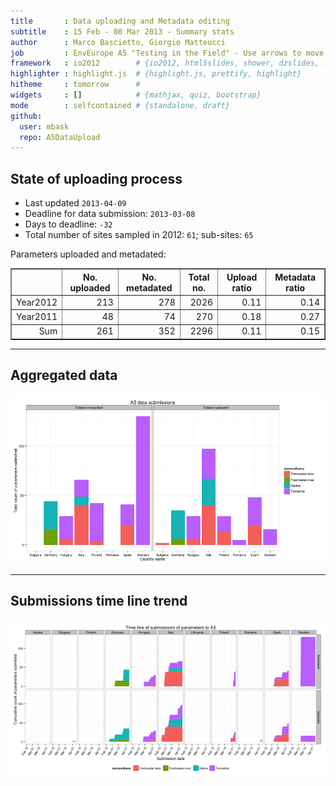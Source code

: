 ```yaml
---
title       : Data uploading and Metadata editing
subtitle    : 15 Feb - 08 Mar 2013 - Summary stats
author      : Marco Bascietto, Giorgio Matteucci
job         : EnvEurope A5 "Testing in the Field" - Use arrows to move between slides
framework   : io2012        # {io2012, html5slides, shower, dzslides, ...}
highlighter : highlight.js  # {highlight.js, prettify, highlight}
hitheme     : tomorrow      # 
widgets     : []            # {mathjax, quiz, bootstrap}
mode        : selfcontained # {standalone, draft}
github:
  user: mbask
  repo: A5DataUpload
---
```













## State of uploading process

* Last updated ``2013-04-09``
* Deadline for data submission: `2013-03-08`
* Days to deadline: ``-32``
* Total number of sites sampled in 2012: ``61``; sub-sites: ``65``

Parameters uploaded and metadated:
<!-- html table generated in R 2.15.3 by xtable 1.7-0 package -->
<!-- Tue Apr  9 07:49:27 2013 -->
<TABLE border=1>
<TR> <TH>  </TH> <TH> No. uploaded </TH> <TH> No. metadated </TH> <TH> Total no. </TH> <TH> Upload ratio </TH> <TH> Metadata ratio </TH>  </TR>
  <TR> <TD align="right"> Year2012 </TD> <TD align="right"> 213 </TD> <TD align="right"> 278 </TD> <TD align="right"> 2026 </TD> <TD align="right"> 0.11 </TD> <TD align="right"> 0.14 </TD> </TR>
  <TR> <TD align="right"> Year2011 </TD> <TD align="right">  48 </TD> <TD align="right">  74 </TD> <TD align="right"> 270 </TD> <TD align="right"> 0.18 </TD> <TD align="right"> 0.27 </TD> </TR>
  <TR> <TD align="right"> Sum </TD> <TD align="right"> 261 </TD> <TD align="right"> 352 </TD> <TD align="right"> 2296 </TD> <TD align="right"> 0.11 </TD> <TD align="right"> 0.15 </TD> </TR>
   </TABLE>





---

## Aggregated data

![plot of chunk aggrDataByDomain](figure/A5DAMU-1aggrDataByDomain.png) 


---

## Submissions time line trend
 

![plot of chunk timeLineChart](figure/A5DAMU-1timeLineChart.png) 







